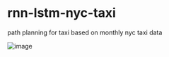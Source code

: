 # rnn-lstm-nyc-taxi
path planning for taxi based on monthly nyc taxi data

![image](https://github.com/junxu1226/rnn-lstm-nyc-taxi/blob/master/figures/output.gif?raw=true "Optional Title")
